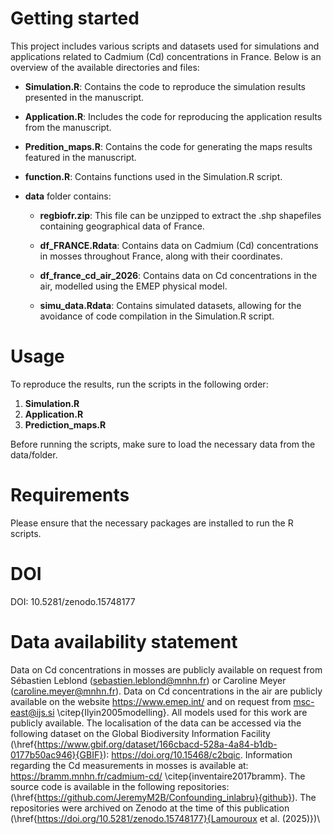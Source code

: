 # Getting started

This project includes various scripts and datasets used for simulations and applications related to Cadmium (Cd) concentrations in France. Below is an overview of the available directories and files:

- **Simulation.R**: Contains the code to reproduce the simulation results presented in the manuscript.

- **Application.R**: Includes the code for reproducing the application results from the manuscript.

- **Predition_maps.R**: Contains the code for generating the maps results featured in the manuscript.

- **function.R**: Contains functions used in the Simulation.R script.

- **data** folder contains:

  - **regbiofr.zip**: This file can be unzipped to extract the .shp shapefiles containing geographical data of France.
  
  - **df_FRANCE.Rdata**: Contains data on Cadmium (Cd) concentrations in mosses throughout France, along with their coordinates.
  
  - **df_france_cd_air_2026**: Contains data on Cd concentrations in the air, modelled using the EMEP physical model.

  - **simu_data.Rdata**: Contains simulated datasets, allowing for the avoidance of code compilation in the Simulation.R script.


# Usage
To reproduce the results, run the scripts in the following order:
  1. **Simulation.R**
  2. **Application.R**
  3. **Prediction_maps.R**

Before running the scripts, make sure to load the necessary data from the data/folder.

# Requirements

Please ensure that the necessary packages are installed to run the R scripts.

# DOI
DOI: 10.5281/zenodo.15748177 

# Data availability statement
Data on Cd concentrations in mosses are publicly available on request from Sébastien Leblond (sebastien.leblond@mnhn.fr) or Caroline Meyer (caroline.meyer@mnhn.fr). Data on Cd concentrations in the air are publicly available on the website https://www.emep.int/ and on request from msc-east@ijs.si \citep{Ilyin2005modelling}. All models used for this work are publicly available. The localisation of the data can be accessed via the following dataset on the Global Biodiversity Information Facility (\href{https://www.gbif.org/dataset/166cbacd-528a-4a84-b1db-0177b50ac946}{GBIF}):  https://doi.org/10.15468/c2bqic. Information regarding the Cd measurements in mosses is available at: https://bramm.mnhn.fr/cadmium-cd/ \citep{inventaire2017bramm}. The source code is available in the following repositories: (\href{https://github.com/JeremyM2B/Confounding_inlabru}{github}). The repositories were archived on Zenodo at the time of this publication (\href{https://doi.org/10.5281/zenodo.15748177}{Lamouroux et al. (2025)})\

